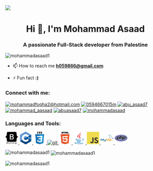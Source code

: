 <img src = "./img1" />
<h1 align="center">Hi 👋, I'm Mohammad Asaad</h1>
<h3 align="center">A passionate Full-Stack developer from Palestine</h3>

<p align="left"> <img src="https://komarev.com/ghpvc/?username=mohammadasaad1&label=Profile%20views&color=0e75b6&style=flat" alt="mohammadasaad1" /> </p>

- 📫 How to reach me **h059866@gmail.com**

- ⚡ Fun fact **:)**

<h3 align="left">Connect with me:</h3>
<p align="left">
<a href="https://linkedin.com/in/mohammadfoqha2@hotmail.com" target="blank"><img align="center" src="https://raw.githubusercontent.com/rahuldkjain/github-profile-readme-generator/master/src/images/icons/Social/linked-in-alt.svg" alt="mohammadfoqha2@hotmail.com" height="30" width="40" /></a>
<a href="https://fb.com/0594667015m" target="blank"><img align="center" src="https://raw.githubusercontent.com/rahuldkjain/github-profile-readme-generator/master/src/images/icons/Social/facebook.svg" alt="0594667015m" height="30" width="40" /></a>
<a href="https://instagram.com/abu_asaad7" target="blank"><img align="center" src="https://raw.githubusercontent.com/rahuldkjain/github-profile-readme-generator/master/src/images/icons/Social/instagram.svg" alt="abu_asaad7" height="30" width="40" /></a>
<a href="https://codeforces.com/profile/mohammad_aasaad" target="blank"><img align="center" src="https://raw.githubusercontent.com/rahuldkjain/github-profile-readme-generator/master/src/images/icons/Social/codeforces.svg" alt="mohammad_aasaad" height="30" width="40" /></a>
<a href="https://www.leetcode.com/abuasaad7" target="blank"><img align="center" src="https://raw.githubusercontent.com/rahuldkjain/github-profile-readme-generator/master/src/images/icons/Social/leet-code.svg" alt="abuasaad7" height="30" width="40" /></a>
<a href="https://discord.gg/mohammadasaad" target="blank"><img align="center" src="https://raw.githubusercontent.com/rahuldkjain/github-profile-readme-generator/master/src/images/icons/Social/discord.svg" alt="mohammadasaad" height="30" width="40" /></a>
</p>

<h3 align="left">Languages and Tools:</h3>
<p align="left"> <a href="https://getbootstrap.com" target="_blank" rel="noreferrer"> <img src="https://raw.githubusercontent.com/devicons/devicon/master/icons/bootstrap/bootstrap-plain-wordmark.svg" alt="bootstrap" width="40" height="40"/> </a> <a href="https://www.w3schools.com/cpp/" target="_blank" rel="noreferrer"> <img src="https://raw.githubusercontent.com/devicons/devicon/master/icons/cplusplus/cplusplus-original.svg" alt="cplusplus" width="40" height="40"/> </a> <a href="https://www.w3schools.com/css/" target="_blank" rel="noreferrer"> <img src="https://raw.githubusercontent.com/devicons/devicon/master/icons/css3/css3-original-wordmark.svg" alt="css3" width="40" height="40"/> </a> <a href="https://git-scm.com/" target="_blank" rel="noreferrer"> <img src="https://www.vectorlogo.zone/logos/git-scm/git-scm-icon.svg" alt="git" width="40" height="40"/> </a> <a href="https://www.w3.org/html/" target="_blank" rel="noreferrer"> <img src="https://raw.githubusercontent.com/devicons/devicon/master/icons/html5/html5-original-wordmark.svg" alt="html5" width="40" height="40"/> </a> <a href="https://www.java.com" target="_blank" rel="noreferrer"> <img src="https://raw.githubusercontent.com/devicons/devicon/master/icons/java/java-original.svg" alt="java" width="40" height="40"/> </a> <a href="https://developer.mozilla.org/en-US/docs/Web/JavaScript" target="_blank" rel="noreferrer"> <img src="https://raw.githubusercontent.com/devicons/devicon/master/icons/javascript/javascript-original.svg" alt="javascript" width="40" height="40"/> </a> <a href="https://www.mysql.com/" target="_blank" rel="noreferrer"> <img src="https://raw.githubusercontent.com/devicons/devicon/master/icons/mysql/mysql-original-wordmark.svg" alt="mysql" width="40" height="40"/> </a> <a href="https://www.php.net" target="_blank" rel="noreferrer"> <img src="https://raw.githubusercontent.com/devicons/devicon/master/icons/php/php-original.svg" alt="php" width="40" height="40"/> </a> </p>

<p><img align="left" src="https://github-readme-stats.vercel.app/api/top-langs?username=mohammadasaad1&show_icons=true&locale=en&layout=compact" alt="mohammadasaad1" /></p>

<p>&nbsp;<img align="center" src="https://github-readme-stats.vercel.app/api?username=mohammadasaad1&show_icons=true&locale=en" alt="mohammadasaad1" /></p>

<p><img align="center" src="https://github-readme-streak-stats.herokuapp.com/?user=mohammadasaad1&" alt="mohammadasaad1" /></p>
